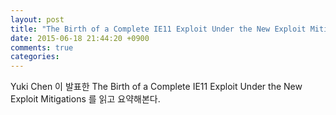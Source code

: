 ```yaml
---
layout: post
title: "The Birth of a Complete IE11 Exploit Under the New Exploit Mitigations"
date: 2015-06-18 21:44:20 +0900
comments: true
categories: 
---
```


Yuki Chen 이 발표한 The Birth of a Complete IE11 Exploit Under the New Exploit Mitigations 를 읽고 요약해본다.

